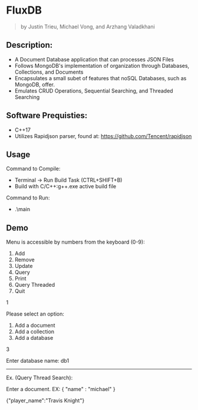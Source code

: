 # FluxDB
> by Justin Trieu, Michael Vong, and Arzhang Valadkhani

## Description: 
- A Document Database application that can processes JSON Files
- Follows MongoDB's implementation of organization through Databases, Collections, and Documents
- Encapsulates a small subet of features that noSQL Databases, such as MongoDB, offer. 
- Emulates CRUD Operations, Sequential Searching, and Threaded Searching

## Software Prequisties:

- C++17
- Utilizes Rapidjson parser, found at: https://github.com/Tencent/rapidjson

## Usage

Command to Compile: 

- Terminal -> Run Build Task (CTRL+SHIFT+B)
- Build with C/C++:g++.exe active build file

Command to Run:

- .\main

## Demo

Menu is accessible by numbers from the keyboard (0-9):
1. Add
2. Remove
3. Update
4. Query
5. Print
6. Query Threaded
7. Quit

  1

Please select an option:
1. Add a document       
2. Add a collection     
3. Add a database
   
3

Enter database name: db1

---

Ex. (Query Thread Search): 

Enter a document. EX: { "name" : "michael" }

{"player_name":"Travis Knight"}
